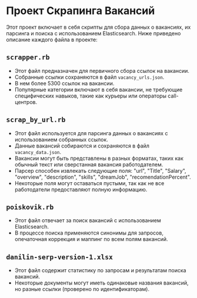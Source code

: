 # Проект Скрапинга Вакансий

Этот проект включает в себя скрипты для сбора данных о вакансиях, их парсинга и поиска с использованием Elasticsearch. Ниже приведено описание каждого файла в проекте:

## `scrapper.rb`
- Этот файл предназначен для первичного сбора ссылок на вакансии.
- Собранные ссылки сохраняются в файл `vacancy_urls.json`.
- В нем более 5300 ссылок на вакансии.
- Популярные категории включают в себя вакансии, не требующие специфических навыков, такие как курьеры или операторы call-центров.

## `scrap_by_url.rb`
- Этот файл используется для парсинга данных о вакансиях с использованием собранных ссылок.
- Данные вакансий собираются и сохраняются в файл `vacancy_data.json`.
- Вакансии могут быть представлены в разных форматах, таких как обычный текст или сверстанная вакансия работодателем.
- Парсер способен извлекать следующие поля: "url", "Title", "Salary", "overview", "description", "skills", "dreamJob", "recomendationPercent".
- Некоторые поля могут оставаться пустыми, так как не все работодатели предоставляют полную информацию.

## `poiskovik.rb`
- Этот файл отвечает за поиск вакансий с использованием Elasticsearch.
- В процессе поиска применяются синонимы для запросов, опечаточная коррекция и маппинг по всем полям вакансий.

## `danilin-serp-version-1.xlsx`
- Этот файл содержит статистику по запросам и результатам поиска вакансий.
- Некоторые документы могут иметь одинаковые названия вакансий, но разные ссылки (проверено по идентификаторам).
